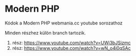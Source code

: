 # Modern PHP

Kódok a Modern PHP webmania.cc youtube sorozathoz

Minden részhez külön branch tartozik.

1. rész: https://www.youtube.com/watch?v=UWj3bJSizmc
2. rész: https://www.youtube.com/watch?v=wN_o4i0qSAc
